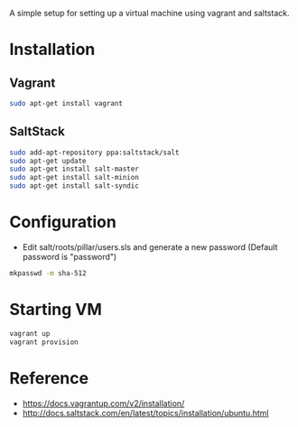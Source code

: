 A simple setup for setting up a virtual machine using vagrant and saltstack.

# Installation

## Vagrant

```bash
sudo apt-get install vagrant
```

## SaltStack

```bash
sudo add-apt-repository ppa:saltstack/salt
sudo apt-get update
sudo apt-get install salt-master
sudo apt-get install salt-minion
sudo apt-get install salt-syndic
```

# Configuration

* Edit salt/roots/pillar/users.sls and generate a new password (Default password is "password")


```bash
mkpasswd -m sha-512
```

# Starting VM

```bash
vagrant up
vagrant provision
```

# Reference

* https://docs.vagrantup.com/v2/installation/
* http://docs.saltstack.com/en/latest/topics/installation/ubuntu.html
